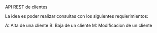 API REST de clientes

La idea es poder realizar consultas con los siguientes requierimientos:

A: Alta de una cliente
B: Baja de un cliente
M: Modificacion de un cliente
